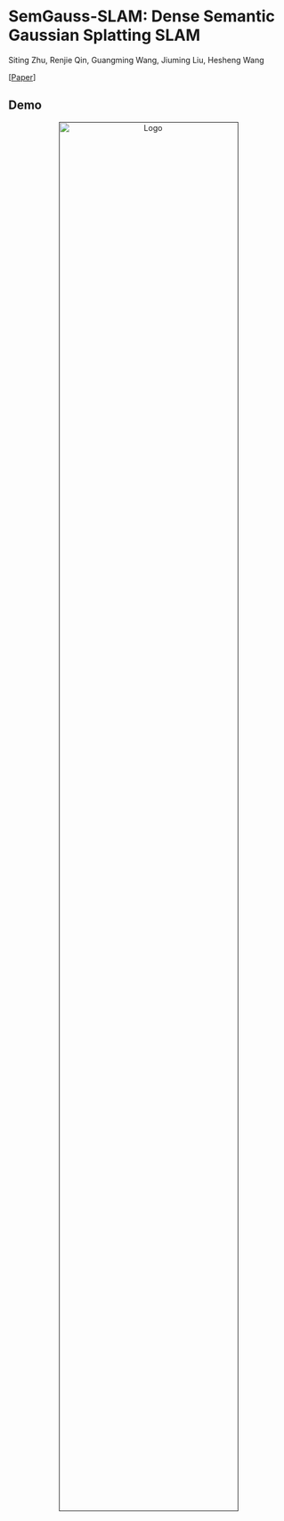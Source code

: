 # SemGauss-SLAM: Dense Semantic Gaussian Splatting SLAM

Siting Zhu, Renjie Qin, Guangming Wang, Jiuming Liu, Hesheng Wang

[<a href="https://arxiv.org/pdf/2403.07494.pdf">Paper</a>]

## Demo
<p align="center">
  <a href="">
    <img src="./demo/sem_mapping.gif" alt="Logo" width="80%">
  </a>
</p>